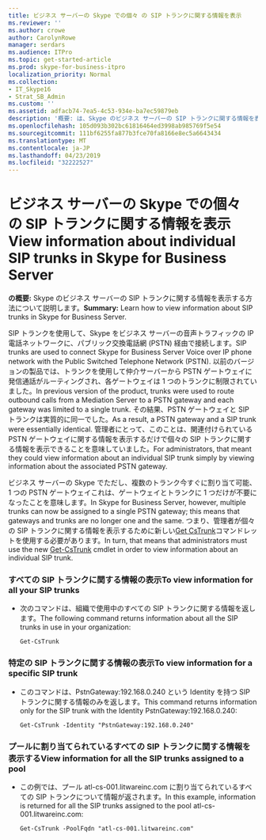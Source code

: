 ```yaml
---
title: ビジネス サーバーの Skype での個々 の SIP トランクに関する情報を表示
ms.reviewer: ''
ms.author: crowe
author: CarolynRowe
manager: serdars
ms.audience: ITPro
ms.topic: get-started-article
ms.prod: skype-for-business-itpro
localization_priority: Normal
ms.collection:
- IT_Skype16
- Strat_SB_Admin
ms.custom: ''
ms.assetid: adfacb74-7ea5-4c53-934e-ba7ec59879eb
description: '概要: は、Skype のビジネス サーバーの SIP トランクに関する情報を表示する方法を説明します。'
ms.openlocfilehash: 105d093b302bc61816464ed3998ab985769f5e54
ms.sourcegitcommit: 111bf6255fa877b3fce70fa8166e8ec5a6643434
ms.translationtype: MT
ms.contentlocale: ja-JP
ms.lasthandoff: 04/23/2019
ms.locfileid: "32222527"
---
```

# <a name="view-information-about-individual-sip-trunks-in-skype-for-business-server"></a><span data-ttu-id="0d248-103">ビジネス サーバーの Skype での個々 の SIP トランクに関する情報を表示</span><span class="sxs-lookup"><span data-stu-id="0d248-103">View information about individual SIP trunks in Skype for Business Server</span></span>
 
<span data-ttu-id="0d248-104">**の概要:** Skype のビジネス サーバーの SIP トランクに関する情報を表示する方法について説明します。</span><span class="sxs-lookup"><span data-stu-id="0d248-104">**Summary:** Learn how to view information about SIP trunks in Skype for Business Server.</span></span>
  
<span data-ttu-id="0d248-105">SIP トランクを使用して、Skype をビジネス サーバーの音声トラフィックの IP 電話ネットワークに、パブリック交換電話網 (PSTN) 経由で接続します。</span><span class="sxs-lookup"><span data-stu-id="0d248-105">SIP trunks are used to connect Skype for Business Server Voice over IP phone network with the Public Switched Telephone Network (PSTN).</span></span> <span data-ttu-id="0d248-106">以前のバージョンの製品では、トランクを使用して仲介サーバーから PSTN ゲートウェイに発信通話がルーティングされ、各ゲートウェイは 1 つのトランクに制限されていました。</span><span class="sxs-lookup"><span data-stu-id="0d248-106">In previous version of the product, trunks were used to route outbound calls from a Mediation Server to a PSTN gateway and each gateway was limited to a single trunk.</span></span> <span data-ttu-id="0d248-107">その結果、PSTN ゲートウェイと SIP トランクは実質的に同一でした。</span><span class="sxs-lookup"><span data-stu-id="0d248-107">As a result, a PSTN gateway and a SIP trunk were essentially identical.</span></span> <span data-ttu-id="0d248-108">管理者にとって、このことは、関連付けられている PSTN ゲートウェイに関する情報を表示するだけで個々の SIP トランクに関する情報を表示できることを意味していました。</span><span class="sxs-lookup"><span data-stu-id="0d248-108">For administrators, that meant they could view information about an individual SIP trunk simply by viewing information about the associated PSTN gateway.</span></span>
  
<span data-ttu-id="0d248-109">ビジネス サーバーの Skype でただし、複数のトランク今すぐに割り当て可能、1 つの PSTN ゲートウェイこれは、ゲートウェイとトランクに 1 つだけが不要になったことを意味します。</span><span class="sxs-lookup"><span data-stu-id="0d248-109">In Skype for Business Server, however, multiple trunks can now be assigned to a single PSTN gateway; this means that gateways and trunks are no longer one and the same.</span></span> <span data-ttu-id="0d248-110">つまり、管理者が個々 の SIP トランクに関する情報を表示するために新しい[Get CsTrunk](https://docs.microsoft.com/powershell/module/skype/get-cstrunk?view=skype-ps)コマンドレットを使用する必要があります。</span><span class="sxs-lookup"><span data-stu-id="0d248-110">In turn, that means that administrators must use the new [Get-CsTrunk](https://docs.microsoft.com/powershell/module/skype/get-cstrunk?view=skype-ps) cmdlet in order to view information about an individual SIP trunk.</span></span>
  
### <a name="to-view-information-for-all-your-sip-trunks"></a><span data-ttu-id="0d248-111">すべての SIP トランクに関する情報の表示</span><span class="sxs-lookup"><span data-stu-id="0d248-111">To view information for all your SIP trunks</span></span>

- <span data-ttu-id="0d248-112">次のコマンドは、組織で使用中のすべての SIP トランクに関する情報を返します。</span><span class="sxs-lookup"><span data-stu-id="0d248-112">The following command returns information about all the SIP trunks in use in your organization:</span></span>
    
  ```
  Get-CsTrunk
  ```

### <a name="to-view-information-for-a-specific-sip-trunk"></a><span data-ttu-id="0d248-113">特定の SIP トランクに関する情報の表示</span><span class="sxs-lookup"><span data-stu-id="0d248-113">To view information for a specific SIP trunk</span></span>

- <span data-ttu-id="0d248-114">このコマンドは、PstnGateway:192.168.0.240 という Identity を持つ SIP トランクに関する情報のみを返します。</span><span class="sxs-lookup"><span data-stu-id="0d248-114">This command returns information only for the SIP trunk with the Identity PstnGateway:192.168.0.240:</span></span>
    
  ```
  Get-CsTrunk -Identity "PstnGateway:192.168.0.240"
  ```

### <a name="view-information-for-all-the-sip-trunks-assigned-to-a-pool"></a><span data-ttu-id="0d248-115">プールに割り当てられているすべての SIP トランクに関する情報を表示する</span><span class="sxs-lookup"><span data-stu-id="0d248-115">View information for all the SIP trunks assigned to a pool</span></span>

- <span data-ttu-id="0d248-116">この例では、プール atl-cs-001.litwareinc.com に割り当てられているすべての SIP トランクについて情報が返されます。</span><span class="sxs-lookup"><span data-stu-id="0d248-116">In this example, information is returned for all the SIP trunks assigned to the pool atl-cs-001.litwareinc.com:</span></span>
    
  ```
  Get-CsTrunk -PoolFqdn "atl-cs-001.litwareinc.com"
  ```
